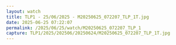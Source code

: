 ```yaml
---
layout: watch
title: TLP1 - 25/06/2025 - M20250625_072207_TLP_1T.jpg
date: 2025-06-25 07:22:07
permalink: /2025/06/25/watch/M20250625_072207_TLP_1
capture: TLP1/2025/202506/20250624/M20250625_072207_TLP_1T.jpg
---
```

